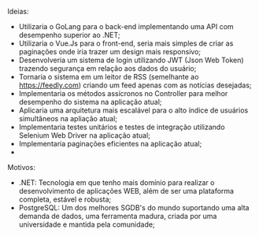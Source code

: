 Ideias:
  - Utilizaria o GoLang para o back-end implementando uma API com desempenho superior ao .NET;
  - Utilizaria o Vue.Js para o front-end, seria mais simples de criar as paginações onde iria trazer um design mais responsivo;
  - Desenvolveria um sistema de login utilizando JWT (Json Web Token) trazendo segurança em relação aos dados do usuário;
  - Tornaria o sistema em um leitor de RSS (semelhante ao https://feedly.com) criando um feed apenas com as notícias desejadas;
  - Implementaria os métodos assícronos no Controller para melhor desempenho do sistema na aplicação atual;
  - Aplicaria uma arquitetura mais escalável para o alto índice de usuários simultâneos na apliação atual;
  - Implementaria testes unitários e testes de integração utilizando Selenium Web Driver na aplicação atual;
  - Implementaria paginações eficientes na aplicação atual;
  - 

Motivos:
  - .NET: Tecnologia em que tenho mais domínio para realizar o desenvolvimento de aplicações WEB, além de ser uma plataforma completa, estável e robusta;
  - PostgreSQL: Um dos melhores SGDB's do mundo suportando uma alta demanda de dados, uma ferramenta madura, criada por uma universidade e mantida pela comunidade;
